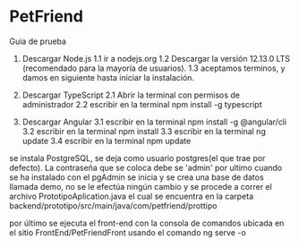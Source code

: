 # PetFriend
Guia de prueba
1. Descargar Node.js
1.1 ir a nodejs.org
1.2 Descargar la versión 12.13.0 LTS (recomendado para la mayoría de usuarios).
1.3 aceptamos terminos, y damos en siguiente hasta iniciar la instalación.

2. Descargar TypeScript
2.1 Abrir la terminal con permisos de administrador
2.2 escribir en la terminal npm install -g typescript

3. Descargar Angular 
3.1 escribir en la terminal npm install -g @angular/cli
3.2 escribir en la terminal npm install
3.3 escribir en la terminal ng update
3.4 escribir en la terminal npm update

se instala PostgreSQL, se deja como usuario postgres(el que trae por defecto).
La contraseña que se coloca debe se 'admin' 
por ultimo cuando se ha instalado con el pgAdmin se inicia y se crea una base de 
datos llamada demo, no se le efectúa ningún cambio y se procede a correr el archivo PrototipoAplication.java
el cual se encuentra en la carpeta backend/prototipo/src/main/java/com/petfriend/prottipo

por último se ejecuta el front-end con la consola de comandos ubicada en el sitio FrontEnd/PetFriendFront usando el comando ng serve -o
